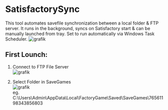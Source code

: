 # SatisfactorySync
This tool automates savefile synchronization between a local folder &amp; FTP server. It runs in the background, syncs on Satisfactory start &amp; can be manually launched from tray. Set to run automatically via Windows Task Scheduler.
![grafik](https://user-images.githubusercontent.com/49371920/235236266-cb68e072-52a1-4de6-bba5-a0e3d554c3c0.png)

## First Lounch:
1. Connect to FTP File Server \
![grafik](https://user-images.githubusercontent.com/49371920/235236998-3f07b8c9-5030-4fc4-a02e-2cb85f21ff27.png)

2. Select Folder in SaveGames \
![grafik](https://user-images.githubusercontent.com/49371920/235237622-ef798210-8c1c-4158-9979-be726cd66472.png) \
eg. C:\Users\Admin\AppData\Local\FactoryGame\Saved\SaveGames\76561198343856803
